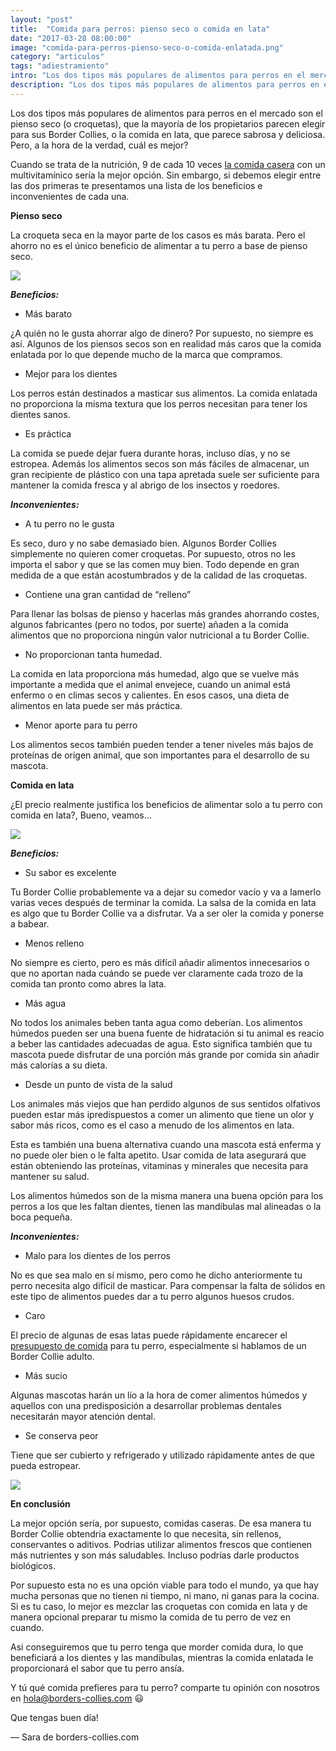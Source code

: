 ```yaml
---
layout: "post"
title:  "Comida para perros: pienso seco o comida en lata"
date: "2017-03-28 08:00:00"
image: "comida-para-perros-pienso-seco-o-comida-enlatada.png"
category: "articulos"
tags: "adiestramiento"
intro: "Los dos tipos más populares de alimentos para perros en el mercado son el pienso seco o la comida enlatada, a la hora de la verdad, cuál es mejor?"
description: "Los dos tipos más populares de alimentos para perros en el mercado son el pienso seco (o croquetas), que la mayoría de los propietarios parecen elegir para sus Border Collies, o la comida enlatada, que parece sabrosa y deliciosa. Pero, a la hora de la verdad, cual es mejor?"
---
```


Los dos tipos más populares de alimentos para perros en el mercado son el pienso seco (o croquetas), que la mayoría de los propietarios parecen elegir para sus Border Collies, o la comida en lata, que parece sabrosa y deliciosa. Pero, a la hora de la verdad, cuál es mejor?

Cuando se trata de la nutrición, 9 de cada 10 veces <a href="http://www.borders-collies.com/alimentos-toxicos-para-tu-border-collie/">la comida casera</a> con un multivitamínico sería la mejor opción. Sin embargo, si debemos elegir entre las dos primeras te presentamos una lista de los beneficios e inconvenientes de cada una.

 **Pienso seco**

La croqueta seca en la mayor parte de los casos es más barata. Pero el ahorro no es el único beneficio de alimentar a tu perro a base de pienso seco.

![](https://s3-us-west-2.amazonaws.com/notion-static/29a6c4d8a99d456ea40d041e8eff41ed/comida-para-perros-pienso-seco.jpg)

 **_Beneficios:_**

- Más barato

¿A quién no le gusta ahorrar algo de dinero? Por supuesto, no siempre es así. Algunos de los piensos secos son en realidad más caros que la comida enlatada por lo que depende mucho de la marca que compramos.

- Mejor para los dientes

Los perros están destinados a masticar sus alimentos. La comida enlatada no proporciona la misma textura que los perros necesitan para tener los dientes sanos.

- Es práctica

La comida se puede dejar fuera durante horas, incluso días, y no se estropea. Además los alimentos secos son más fáciles de almacenar, un gran recipiente de plástico con una tapa apretada suele ser suficiente para mantener la comida fresca y al abrigo de los insectos y roedores.

 _**Inconvenientes:**_

- A tu perro no le gusta

Es seco, duro y no sabe demasiado bien. Algunos Border Collies simplemente no quieren comer croquetas. Por supuesto, otros no les importa el sabor y que se las comen muy bien. Todo depende en gran medida de a que están acostumbrados y de la calidad de las croquetas.

- Contiene una gran cantidad de “relleno”

Para llenar las bolsas de pienso y hacerlas más grandes ahorrando costes, algunos fabricantes (pero no todos, por suerte) añaden a la comida alimentos que no proporciona ningún valor nutricional a tu Border Collie.

- No proporcionan tanta humedad.

La comida en lata proporciona más humedad, algo que se vuelve más importante a medida que el animal envejece, cuando un animal está enfermo o en climas secos y calientes. En esos casos, una dieta de alimentos en lata puede ser más práctica.

- Menor aporte para tu perro

Los alimentos secos también pueden tender a tener niveles más bajos de proteínas de origen animal, que son importantes para el desarrollo de su mascota.

 **Comida en lata**

¿El precio realmente justifica los beneficios de alimentar solo a tu perro con comida en lata?, Bueno, veamos…

![](https://s3-us-west-2.amazonaws.com/notion-static/943b2840e13f4f32bad604d3555fe9ee/comida-para-perros-en-lata.jpg)

 **_Beneficios:_**

- Su sabor es excelente

Tu Border Collie probablemente va a dejar su comedor vacío y va a lamerlo varias veces después de terminar la comida. La salsa de la comida en lata es algo que tu Border Collie va a disfrutar. Va a ser oler la comida y ponerse a babear.

- Menos relleno

No siempre es cierto, pero es más difícil añadir alimentos innecesarios o que no aportan nada cuándo se puede ver claramente cada trozo de la comida tan pronto como abres la lata.

- Más agua

No todos los animales beben tanta agua como deberían. Los alimentos húmedos pueden ser una buena fuente de hidratación si tu animal es reacio a beber las cantidades adecuadas de agua.
Esto significa también que tu mascota puede disfrutar de una porción más grande por comida sin añadir más calorías a su dieta.

- Desde un punto de vista de la salud

Los animales más viejos que han perdido algunos de sus sentidos olfativos pueden estar más ipredispuestos a comer un alimento que tiene un olor y sabor más ricos, como es el caso a menudo de los alimentos en lata.

Esta es también una buena alternativa cuando una mascota está enferma y no puede oler bien o le falta apetito. Usar comida de lata asegurará que están obteniendo las proteínas, vitaminas y minerales que necesita para mantener su salud.

Los alimentos húmedos son de la misma manera una buena opción para los perros a los que les faltan dientes, tienen las mandíbulas mal alineadas o la boca pequeña.

 _**Inconvenientes:**_

- Malo para los dientes de los perros

No es que sea malo en sí mismo, pero como he dicho anteriormente tu perro necesita algo difícil de masticar. Para compensar la falta de sólidos en este tipo de alimentos puedes dar a tu perro algunos huesos crudos.

- Caro

El precio de algunas de esas latas puede rápidamente encarecer el <a href="http://www.borders-collies.com/cuanto-dar-de-comer-a-un-border-collie/">presupuesto de comida</a> para tu perro, especialmente si hablamos de un Border Collie adulto.

- Más sucio

Algunas mascotas harán un lío a la hora de comer alimentos húmedos y aquellos con una predisposición a desarrollar problemas dentales necesitarán mayor atención dental.

- Se conserva peor

Tiene que ser cubierto y refrigerado y utilizado rápidamente antes de que pueda estropear.

![](https://s3-us-west-2.amazonaws.com/notion-static/786d6e41b7d9407cb225fd2a850c27ce/border-collie-comida-para-perros-pienso-seco-o-comida-enlatada.jpg)

 **En conclusión**

La mejor opción sería, por supuesto, comidas caseras. De esa manera tu Border Collie obtendria exactamente lo que necesita, sin rellenos, conservantes o aditivos. Podrias utilizar alimentos frescos que contienen más nutrientes y son más saludables. Incluso podrías darle productos biológicos.

Por supuesto esta no es una opción viable para todo el mundo, ya que hay mucha personas que no tienen ni tiempo, ni mano, ni ganas para la cocina. Si es tu caso, lo mejor es mezclar las croquetas con comida en lata y de manera opcional preparar tu mismo la comida de tu perro de vez en cuando.

Asi conseguiremos que tu perro tenga que morder comida dura, lo que beneficiará a los dientes y las mandíbulas, mientras la comida enlatada le proporcionará el sabor que tu perro ansía.

Y tú qué comida prefieres para tu perro? comparte tu opinión con nosotros en hola@borders-collies.com 😃

Que tengas buen día!

— Sara de borders-collies.com
